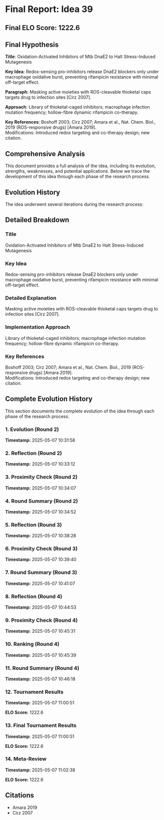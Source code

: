 # Final Report: Idea 39

## Final ELO Score: 1222.6

## Final Hypothesis

**Title**: Oxidation-Activated Inhibitors of Mtb DnaE2 to Halt Stress-Induced Mutagenesis

**Key Idea**: Redox-sensing pro-inhibitors release DnaE2 blockers only under macrophage oxidative burst, preventing rifampicin resistance with minimal off-target effect.

**Paragraph**: Masking active moieties with ROS-cleavable thioketal caps targets drug to infection sites [Cirz 2007].

**Approach**: Library of thioketal-caged inhibitors; macrophage infection mutation frequency; hollow-fibre dynamic rifampicin co-therapy.

**Key References**: Boshoff 2003; Cirz 2007; Amara et al., Nat. Chem. Biol., 2019 (ROS-responsive drugs) [Amara 2019].  
   Modifications: Introduced redox targeting and co-therapy design; new citation.

## Comprehensive Analysis

This document provides a full analysis of the idea, including its evolution, strengths, weaknesses, and potential applications. Below we trace the development of this idea through each phase of the research process.

## Evolution History

The idea underwent several iterations during the research process:

## Detailed Breakdown

### Title

Oxidation-Activated Inhibitors of Mtb DnaE2 to Halt Stress-Induced Mutagenesis

### Key Idea

Redox-sensing pro-inhibitors release DnaE2 blockers only under macrophage oxidative burst, preventing rifampicin resistance with minimal off-target effect.

### Detailed Explanation

Masking active moieties with ROS-cleavable thioketal caps targets drug to infection sites [Cirz 2007].

### Implementation Approach

Library of thioketal-caged inhibitors; macrophage infection mutation frequency; hollow-fibre dynamic rifampicin co-therapy.

### Key References

Boshoff 2003; Cirz 2007; Amara et al., Nat. Chem. Biol., 2019 (ROS-responsive drugs) [Amara 2019].  
   Modifications: Introduced redox targeting and co-therapy design; new citation.

## Complete Evolution History

This section documents the complete evolution of the idea through each phase of the research process.

### 1. Evolution (Round 2)
**Timestamp:** 2025-05-07 10:31:58



### 2. Reflection (Round 2)
**Timestamp:** 2025-05-07 10:33:12



### 3. Proximity Check (Round 2)
**Timestamp:** 2025-05-07 10:34:07



### 4. Round Summary (Round 2)
**Timestamp:** 2025-05-07 10:34:52



### 5. Reflection (Round 3)
**Timestamp:** 2025-05-07 10:38:28



### 6. Proximity Check (Round 3)
**Timestamp:** 2025-05-07 10:39:40



### 7. Round Summary (Round 3)
**Timestamp:** 2025-05-07 10:41:07



### 8. Reflection (Round 4)
**Timestamp:** 2025-05-07 10:44:53



### 9. Proximity Check (Round 4)
**Timestamp:** 2025-05-07 10:45:31



### 10. Ranking (Round 4)
**Timestamp:** 2025-05-07 10:45:39



### 11. Round Summary (Round 4)
**Timestamp:** 2025-05-07 10:46:18



### 12. Tournament Results
**Timestamp:** 2025-05-07 11:00:51

**ELO Score:** 1222.6



### 13. Final Tournament Results
**Timestamp:** 2025-05-07 11:00:51

**ELO Score:** 1222.6



### 14. Meta-Review
**Timestamp:** 2025-05-07 11:02:38

**ELO Score:** 1222.6



## Citations

- Amara 2019
- Cirz 2007
